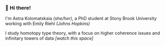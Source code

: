 ### 👋 Hi there!

I'm Astra Kolomatskaia *(she/her)*, a PhD student at Stony Brook University working with Emily Riehl *(Johns Hopkins)*

I study homotopy type theory, with a focus on higher coherence issues and infinitary towers of data *\[watch this space\]* 
